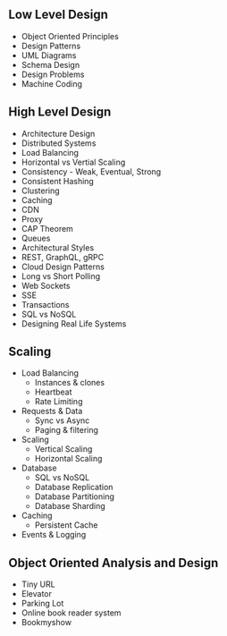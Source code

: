 ## Low Level Design

-   Object Oriented Principles
-   Design Patterns
-   UML Diagrams
-   Schema Design
-   Design Problems
-   Machine Coding

## High Level Design

-   Architecture Design
-   Distributed Systems
-   Load Balancing
-   Horizontal vs Vertial Scaling
-   Consistency - Weak, Eventual, Strong
-   Consistent Hashing
-   Clustering
-   Caching
-   CDN
-   Proxy
-   CAP Theorem
-   Queues
-   Architectural Styles
-   REST, GraphQL, gRPC
-   Cloud Design Patterns
-   Long vs Short Polling
-   Web Sockets
-   SSE
-   Transactions
-   SQL vs NoSQL
-   Designing Real Life Systems

## Scaling

-   Load Balancing
    -   Instances & clones
    -   Heartbeat
    -   Rate Limiting
-   Requests & Data
    -   Sync vs Async
    -   Paging & filtering
-   Scaling
    -   Vertical Scaling
    -   Horizontal Scaling
-   Database
    -   SQL vs NoSQL
    -   Database Replication
    -   Database Partitioning
    -   Database Sharding
-   Caching
    -   Persistent Cache
-   Events & Logging

## Object Oriented Analysis and Design

-   Tiny URL
-   Elevator
-   Parking Lot
-   Online book reader system
-   Bookmyshow
